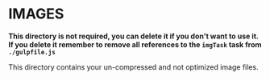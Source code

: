 # IMAGES

**This directory is not required, you can delete it if you don't want to use it. If you delete it remember to remove all references to the `imgTask` task from `./gulpfile.js`**

This directory contains your un-compressed and not optimized image files.